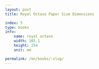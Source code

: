 ```yaml
---
layout: post
title: Royal Octavo Paper Size Dimensions

index: 5
type: books
info:
    name: royal octavo
    width: 165.1
    height: 254
    unit: mm

permalink: /en/books/:slug/
---
```



